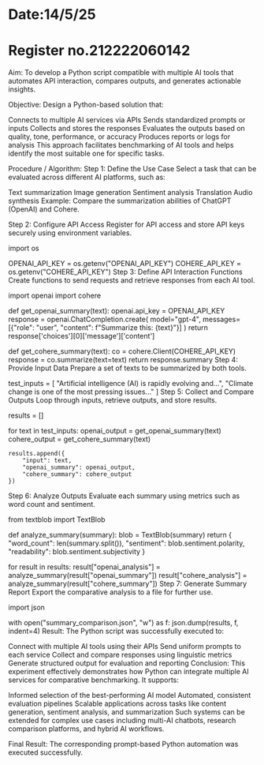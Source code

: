 # Date:14/5/25
# Register no.212222060142
Aim:
To develop a Python script compatible with multiple AI tools that automates API interaction, compares outputs, and generates actionable insights.

Objective:
Design a Python-based solution that:

Connects to multiple AI services via APIs
Sends standardized prompts or inputs
Collects and stores the responses
Evaluates the outputs based on quality, tone, performance, or accuracy
Produces reports or logs for analysis
This approach facilitates benchmarking of AI tools and helps identify the most suitable one for specific tasks.

Procedure / Algorithm:
Step 1: Define the Use Case
Select a task that can be evaluated across different AI platforms, such as:

Text summarization
Image generation
Sentiment analysis
Translation
Audio synthesis
Example: Compare the summarization abilities of ChatGPT (OpenAI) and Cohere.

Step 2: Configure API Access
Register for API access and store API keys securely using environment variables.

import os

OPENAI_API_KEY = os.getenv("OPENAI_API_KEY")
COHERE_API_KEY = os.getenv("COHERE_API_KEY")
Step 3: Define API Interaction Functions
Create functions to send requests and retrieve responses from each AI tool.

import openai
import cohere

def get_openai_summary(text):
    openai.api_key = OPENAI_API_KEY
    response = openai.ChatCompletion.create(
        model="gpt-4",
        messages=[{"role": "user", "content": f"Summarize this: {text}"}]
    )
    return response['choices'][0]['message']['content']

def get_cohere_summary(text):
    co = cohere.Client(COHERE_API_KEY)
    response = co.summarize(text=text)
    return response.summary
Step 4: Provide Input Data
Prepare a set of texts to be summarized by both tools.

test_inputs = [
    "Artificial intelligence (AI) is rapidly evolving and...",
    "Climate change is one of the most pressing issues..."
]
Step 5: Collect and Compare Outputs
Loop through inputs, retrieve outputs, and store results.

results = []

for text in test_inputs:
    openai_output = get_openai_summary(text)
    cohere_output = get_cohere_summary(text)
    
    results.append({
        "input": text,
        "openai_summary": openai_output,
        "cohere_summary": cohere_output
    })
Step 6: Analyze Outputs
Evaluate each summary using metrics such as word count and sentiment.

from textblob import TextBlob

def analyze_summary(summary):
    blob = TextBlob(summary)
    return {
        "word_count": len(summary.split()),
        "sentiment": blob.sentiment.polarity,
        "readability": blob.sentiment.subjectivity
    }

for result in results:
    result["openai_analysis"] = analyze_summary(result["openai_summary"])
    result["cohere_analysis"] = analyze_summary(result["cohere_summary"])
Step 7: Generate Summary Report
Export the comparative analysis to a file for further use.

import json

with open("summary_comparison.json", "w") as f:
    json.dump(results, f, indent=4)
Result:
The Python script was successfully executed to:

Connect with multiple AI tools using their APIs
Send uniform prompts to each service
Collect and compare responses using linguistic metrics
Generate structured output for evaluation and reporting
Conclusion:
This experiment effectively demonstrates how Python can integrate multiple AI services for comparative benchmarking. It supports:

Informed selection of the best-performing AI model
Automated, consistent evaluation pipelines
Scalable applications across tasks like content generation, sentiment analysis, and summarization
Such systems can be extended for complex use cases including multi-AI chatbots, research comparison platforms, and hybrid AI workflows.

Final Result:
The corresponding prompt-based Python automation was executed successfully.
